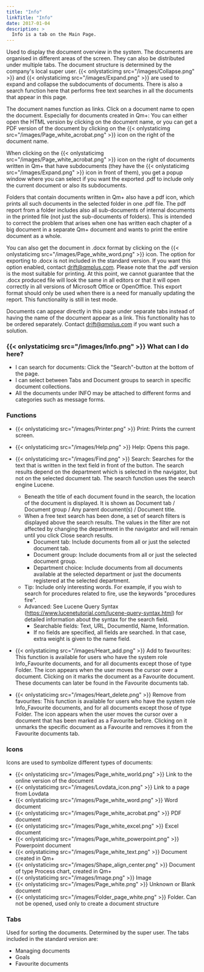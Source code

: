 ```yaml
---
title: "Info"
linkTitle: "Info"
date: 2017-01-04
description: >
  Info is a tab on the Main Page.
---
```

Used to display the document overview in the system. The documents are organised in different areas of the screen. They can also be distributed under multiple tabs. The document structure is determined by the company's local super user. {{< onlystaticimg src="/images/Collapse.png" >}} and {{< onlystaticimg src="/images/Expand.png" >}} are used to expand and collapse the subdocuments of documents. There is also a search function here that performs free text searches in all the documents that appear in this page.

The document names function as links. Click on a document name to open the document. Especially for documents created in Qm+: You can either open the HTML version by clicking on the document name, or you can get a PDF version of the document by clicking on the {{< onlystaticimg src="/images/Page_white_acrobat.png" >}} icon on the right of the document name.

When clicking on the {{< onlystaticimg src="/images/Page_white_acrobat.png" >}} icon on the right of documents written in Qm+ that have subdocuments (they have the {{< onlystaticimg src="/images/Expand.png" >}} icon in front of them), you get a popup window where you can select if you want the exported .pdf to include only the current document or also its subdocuments.

Folders that contain documents written in Qm+ also have a pdf icon, which prints all such documents in the selected folder in one .pdf file. The pdf report from a folder includes also all sub-documents of internal documents in the printed file (not just the sub-documents of folders). This is intended to correct the problem that arises when one has written each chapter of a big document in a separate Qm+ document and wants to print the entire document as a whole.

You can also get the document in .docx format by clicking on the {{< onlystaticimg src="/images/Page_white_word.png" >}} icon. The option for exporting to .docx is not included in the standard version. If you want this option enabled, contact drift@qmplus.com. Please note that the .pdf version is the most suitable for printing. At this point, we cannot guarantee that the .docx produced file will look the same in all editors or that it will open correctly in all versions of Microsoft Office or OpenOffice. This export format should only be used when there is a need for manually updating the report. This functionality is still in test mode.

Documents can appear directly in this page under separate tabs instead of having the name of the document appear as a link. This functionality has to be ordered separately. Contact drift@qmplus.com if you want such a solution.

### {{< onlystaticimg src="/images/Info.png" >}} What can I do here?

- I can search for documents: Click the "Search"-button at the bottom of the page.
- I can select between Tabs and Document groups to search in specific document collections.
- All the documents under INFO may be attached to different forms and categories such as message forms.

### Functions

- {{< onlystaticimg src="/images/Printer.png" >}} Print: Prints the current screen.

- {{< onlystaticimg src="/images/Help.png" >}} Help: Opens this page.

- {{< onlystaticimg src="/images/Find.png" >}} Search: Searches for the text that is written in the text field in front of the button. The search results depend on the department which is selected in the navigator, but not on the selected document tab. The search function uses the search engine Lucene.
  - Beneath the title of each document found in the search, the location of the document is displayed. It is shown as Document tab / Document group / Any parent document(s) / Document title.
  - When a free text search has been done, a set of search filters is displayed above the search results. The values in the filter are not affected by changing the department in the navigator and will remain until you click Close search results.
    - Document tab: Include documents from all or just the selected document tab.
    - Document group: Include documents from all or just the selected document group.
    - Department choice: Include documents from all documents available at the selected department or just the documents registered at the selected department.
  - Tip: Include only interesting words. For example, if you wish to search for procedures related to fire, use the keywords "procedures fire".
  - Advanced: See Lucene Query Syntax (https://www.lucenetutorial.com/lucene-query-syntax.html) for detailed information about the syntax for the search field.
    - Searchable fields: Text, URL, DocumentId, Name, Information.
    - If no fields are specified, all fields are searched. In that case, extra weight is given to the name field.

- {{< onlystaticimg src="/images/Heart_add.png" >}} Add to favourites: This function is available for users who have the system role Info_Favourite documents, and for all documents except those of type Folder. The icon appears when the user moves the cursor over a document. Clicking on it marks the document as a Favourite document. These documents can later be found in the Favourite documents tab.

- {{< onlystaticimg src="/images/Heart_delete.png" >}} Remove from favourites: This function is available for users who have the system role Info_Favourite documents, and for all documents except those of type Folder. The icon appears when the user moves the cursor over a document that has been marked as a Favourite before. Clicking on it unmarks the specific document as a Favourite and removes it from the Favourite documents tab.

### Icons

Icons are used to symbolize different types of documents:

- {{< onlystaticimg src="/images/Page_white_world.png" >}} Link to the online version of the document
- {{< onlystaticimg src="/images/Lovdata_icon.png" >}} Link to a page from Lovdata
- {{< onlystaticimg src="/images/Page_white_word.png" >}} Word document
- {{< onlystaticimg src="/images/Page_white_acrobat.png" >}} PDF document
- {{< onlystaticimg src="/images/Page_white_excel.png" >}} Excel document
- {{< onlystaticimg src="/images/Page_white_powerpoint.png" >}} Powerpoint document
- {{< onlystaticimg src="/images/Page_white_text.png" >}} Document created in Qm+
- {{< onlystaticimg src="/images/Shape_align_center.png" >}} Document of type Process chart, created in Qm+
- {{< onlystaticimg src="/images/Image.png" >}} Image
- {{< onlystaticimg src="/images/Page_white.png" >}} Unknown or Blank document
- {{< onlystaticimg src="/images/Folder_page_white.png" >}} Folder. Can not be opened, used only to create a document structure

### Tabs

Used for sorting the documents. Determined by the super user. The tabs included in the standard version are:

- Managing documents
- Goals
- Favourite documents  
